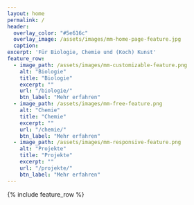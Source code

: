 ```yaml
---
layout: home
permalink: /
header:
  overlay_color: "#5e616c"
  overlay_image: /assets/images/mm-home-page-feature.jpg
  caption:
excerpt: 'Für Biologie, Chemie und (Koch) Kunst'
feature_row:
  - image_path: /assets/images/mm-customizable-feature.png
    alt: "Biologie"
    title: "Biologie"
    excerpt: ""
    url: "/biologie/"
    btn_label: "Mehr erfahren"
  - image_path: /assets/images/mm-free-feature.png
    alt: "Chemie"
    title: "Chemie"
    excerpt: ""
    url: "/chemie/"
    btn_label: "Mehr erfahren"
  - image_path: /assets/images/mm-responsive-feature.png
    alt: "Projekte"
    title: "Projekte"
    excerpt: ""
    url: "/projekte/"
    btn_label: "Mehr erfahren"
---
```


{% include feature_row %}
